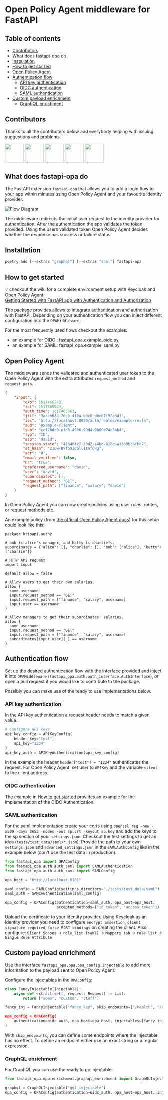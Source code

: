 # Open Policy Agent middleware for FastAPI

## Table of contents
- [Contributors](#contributors)
- [What does fastapi-opa do](#about)
- [Installation](#installation)
- [How to get started](#getting-started)
- [Open Policy Agent](#opa)
- [Authentication flow](#auth-flow)
  - [API key authentication](#api-key-auth)
  - [OIDC authentication](#oidc-auth)
  - [SAML authentication](#saml-auth)
- [Custom payload enrichment](#custom-payload-enrichment)
  - [GraphQL enrichment](#gql-enrichment)

<a name="contributors"/>

## Contributors

Thanks to all the contributors below and everybody helping with issuing
suggestions and problems.

<a href="https://github.com/morestanna">
  <img src="https://avatars.githubusercontent.com/morestanna" width="60" height="60" />
</a>
<a href="https://github.com/busykoala">
  <img src="https://avatars.githubusercontent.com/busykoala" width="60" height="60" />
</a>
<a href="https://github.com/TracyWR">
  <img src="https://avatars.githubusercontent.com/TracyWR" width="60" height="60" />
</a>
<a href="https://github.com/loikki">
  <img src="https://avatars.githubusercontent.com/loikki" width="60" height="60" />
</a>
<a href="https://github.com/ejsyx">
  <img src="https://avatars.githubusercontent.com/ejsyx" width="60" height="60" />
</a>

<a name="about"/>

## What does fastapi-opa do

The FastAPI extension `fastapi-opa` that allows you to add a login flow
to your app within minutes using Open Policy Agent and your favourite
identity provider.

![Flow Diagram](https://raw.githubusercontent.com/busykoala/fastapi-opa/master/assets/diagram.png)

The middleware redirects the initial user request to the identity provider for
authentication. After the authentication the app validates the token provided.
Using the users validated token Open Policy Agent decides whether the response
has success or failure status.

<a name="installation"/>

## Installation

```bash
poetry add [--extras "graphql"] [--extras "saml"] fastapi-opa 
```

<a name="getting-started"/>

## How to get started

:bulb: checkout the wiki for a complete environment setup with Keycloak and Open Policy Agent:  
[Getting Started with FastAPI app with Authentication and Authorization](https://github.com/busykoala/fastapi-opa/wiki#dev-setup)

The package provides allows to integrate authentication and authorization with
FastAPI. Depending on your authentication flow you can inject different
configuration into the `OPAMiddleware`.

For the most frequently used flows checkout the examples: 
 - an example for OIDC : fastapi_opa.example_oidc.py,
 - an example for SAML: fastapi_opa.example_saml.py

## Open Policy Agent

The middleware sends the validated and authenticated user token to the Open
Policy Agent with the extra attributes `request_method` and
`request_path`.

```json
{
    "input": {
        "exp": 1617466243,
        "iat": 1617465943,
        "auth_time": 1617465663,
        "jti": "9aacb638-70c6-4f0a-b0c8-dbc67f92e3d1",
        "iss": "http://localhost:8080/auth/realms/example-realm",
        "aud": "example-client",
        "sub": "ccf78dc0-e1d6-4606-99d4-9009e74e3ab4",
        "typ": "ID",
        "azp": "david",
        "session_state": "41640fe7-39d2-44bc-818c-a3360b36fb87",
        "at_hash": "2IGw-B9f5910Sll1tnfQRg",
        "acr": "0",
        "email_verified": false,
        "hr": "true",
        "preferred_username": "david",
        "user": "david",
        "subordinates": [],
        "request_method": "GET",
        "request_path": ["finance", "salary", "david"]
    }
}
```

In Open Policy Agent you can now create policies using user roles,
routes, or request methods etc.

An example policy (from [the official Open Policy Agent
docs](https://www.openpolicyagent.org/docs/v0.11.0/http-api-authorization/))
for this setup could look like this:

```rego
package httpapi.authz

# bob is alice's manager, and betty is charlie's.
subordinates = {"alice": [], "charlie": [], "bob": ["alice"], "betty": ["charlie"]}

# HTTP API request
import input

default allow = false

# Allow users to get their own salaries.
allow {
  some username
  input.request_method == "GET"
  input.request_path = ["finance", "salary", username]
  input.user == username
}

# Allow managers to get their subordinates' salaries.
allow {
  some username
  input.request_method == "GET"
  input.request_path = ["finance", "salary", username]
  subordinates[input.user][_] == username
}
```

<a name="auth-flow"/>

## Authentication flow

Set up the desired authentication flow with the interface provided and inject
it into `OPAMiddleware` (`fastapi_opa.auth.auth_interface.AuthInterface`), or
open a pull request if you would like to contribute to the package.

Possibly you can make use of the ready to use implementations below.

<a name="api-key-auth"/>

### API key authentication

In the API key authentication a request header needs to match a given value.

```python
# Configure API keys
api_key_config = APIKeyConfig(
    header_key="test",
    api_key="1234"
)
api_key_auth = APIKeyAuthentication(api_key_config)
```

In the example the header `header["test"] = "1234"` authenticates the request.
For Open Policy Agent, set user to `APIKey` and the variable `client` to the
client address.

<a name="oidc-auth"/>

### OIDC authentication

The example in [How to get started](#getting-started) provides an example for
the implementation of the OIDC Authentication.

<a name="saml-auth"/>

### SAML authentication

For the saml implementation create your certs using
`openssl req -new -x509 -days 3652 -nodes -out sp.crt -keyout sp.key` and
add the keys to the sp section of your `settings.json`. Checkout the test
settings to get an idea (`tests/test_data/saml/*.json`).
Provide the path to your own `settings.json` and `advanced_settings.json`
in the `SAMLAuthConfig` like in the example below (don't use the test data in
production).

```python
from fastapi_opa import OPAConfig
from fastapi_opa.auth.auth_saml import SAMLAuthentication
from fastapi_opa.auth.auth_saml import SAMLConfig

opa_host = "http://localhost:8181"

saml_config = SAMLConfig(settings_directory="./tests/test_data/saml")
saml_auth = SAMLAuthentication(saml_config)

opa_config = OPAConfig(authentication=saml_auth, opa_host=opa_host,
                       accepted_methods=["id_token", "access_token"])
```

Upload the certificate to your identity provider. Using Keycloak as an
identity provider you need to configure `encrypt assertion`,
`client signature required`, `force POST bindings` on creating the client.
Also configure: `Client Scopes` -> `role_list (saml)` -> `Mappers tab` ->
`role list` -> `Single Role Attribute`

<a name="custom-payload-enrichment"/>

## Custom payload enrichment

Use the interface `fastapi_opa.opa.opa_config.Injectable` to add
more information to the payload sent to Open Policy Agent.

Configure the injectables in the `OPAConfig`:

```python
class FancyInjectable(Injectable):
    async def extract(self, request: Request) -> List:
        return ["some", "custom", "stuff"]

fancy_inj = FancyInjectable("fancy_key", skip_endpoints=["/health", "/api/[^/]*/test])

opa_config = OPAConfig(
    authentication=oidc_auth, opa_host=opa_host, injectables=[fancy_inj]
)
```

With `skip_endpoints`, you can define some endpoints where the injectable
has no effect.
To define an endpoint either use an exact string or a regular expression.


<a name="gql-enrichment"/>

### GraphQL enrichment

For GraphQL you can use the ready to go injectable:

```python
from fastapi_opa.opa.enrichment.graphql_enrichment import GraphQLInjectable`

graphql = GraphQLInjectable("gql_injectable")
opa_config = OPAConfig(authentication=oidc_auth, opa_host=opa_host, injectables=[graphql])
```
